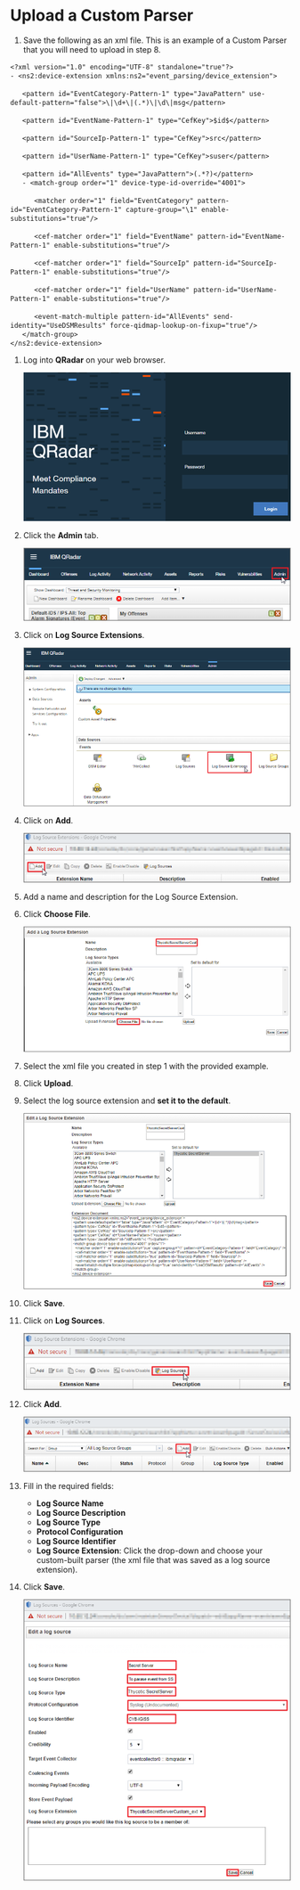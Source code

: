[title]: # (Upload a Custom Parser)
[tags]: # (introduction)
[priority]: # (102)
# Upload a Custom Parser

1. Save the following as an xml file. This is an example of a Custom Parser that you will need to upload in step 8.

```
<?xml version="1.0" encoding="UTF-8" standalone="true"?>
- <ns2:device-extension xmlns:ns2="event_parsing/device_extension">

   <pattern id="EventCategory-Pattern-1" type="JavaPattern" use-default-pattern="false">\|\d+\|(.*)\|\d\|msg</pattern>

   <pattern id="EventName-Pattern-1" type="CefKey">$id$</pattern>

   <pattern id="SourceIp-Pattern-1" type="CefKey">src</pattern>

   <pattern id="UserName-Pattern-1" type="CefKey">suser</pattern>

   <pattern id="AllEvents" type="JavaPattern">(.*?)</pattern>
   - <match-group order="1" device-type-id-override="4001">

      <matcher order="1" field="EventCategory" pattern-id="EventCategory-Pattern-1" capture-group="\1" enable-substitutions="true"/>

      <cef-matcher order="1" field="EventName" pattern-id="EventName-Pattern-1" enable-substitutions="true"/>

      <cef-matcher order="1" field="SourceIp" pattern-id="SourceIp-Pattern-1" enable-substitutions="true"/>

      <cef-matcher order="1" field="UserName" pattern-id="UserName-Pattern-1" enable-substitutions="true"/>

      <event-match-multiple pattern-id="AllEvents" send-identity="UseDSMResults" force-qidmap-lookup-on-fixup="true"/>
   </match-group>
</ns2:device-extension>
```

1. Log into __QRadar__ on your web browser.

   ![tag](images/step1.png)
1. Click the __Admin__ tab.

   ![tag](images/step2.png)
1. Click on __Log Source Extensions__.

   ![tag](images/step7.png)
1. Click on __Add__.

   ![tag](images/step8.png)
1. Add a name and description for the Log Source Extension.
1. Click __Choose File__.

   ![tag](images/step9.png)
1. Select the xml file you created in step 1 with the provided example.
1. Click __Upload__.
1. Select the log source extension and __set it to the default__.

   ![tag](images/step10.png)
1. Click __Save__.

1. Click on __Log Sources__.

   ![tag](images/step4.png)
1. Click __Add__.

   ![tag](images/step5.png)
1. Fill in the required fields:
   * __Log Source Name__
   * __Log Source Description__
   * __Log Source Type__
   * __Protocol Configuration__
   * __Log Source Identifier__
   * __Log Source Extension__: Click the drop-down and choose your custom-built parser (the xml file that was saved as a log source extension).

1. Click __Save__.

   ![tag](images/step6.png)
